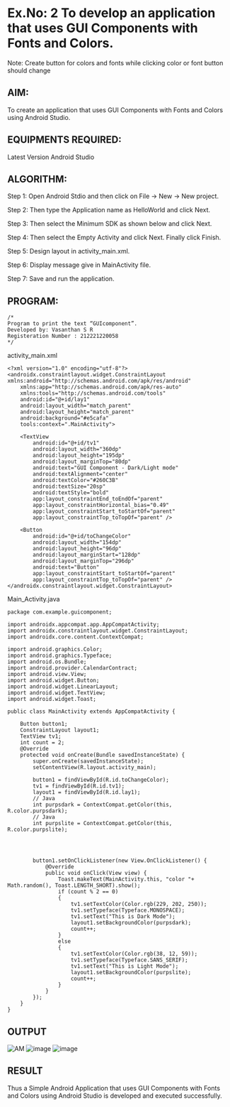 # Ex.No: 2 To develop an application that uses GUI Components with Fonts and Colors. 
Note: Create button for colors and fonts while clicking color or font button should change 


## AIM:

To create an application that uses GUI Components with Fonts and Colors using Android Studio.

## EQUIPMENTS REQUIRED:

Latest Version Android Studio

## ALGORITHM:
Step 1: Open Android Stdio and then click on File -> New -> New project.

Step 2: Then type the Application name as HelloWorld and click Next.

Step 3: Then select the Minimum SDK as shown below and click Next.

Step 4: Then select the Empty Activity and click Next. Finally click Finish.

Step 5: Design layout in activity_main.xml.

Step 6: Display message give in MainActivity file.

Step 7: Save and run the application.

## PROGRAM:
```
/*
Program to print the text “GUIcomponent”.
Developed by: Vasanthan S R
Registeration Number : 212221220058
*/
```
activity_main.xml
```
<?xml version="1.0" encoding="utf-8"?>
<androidx.constraintlayout.widget.ConstraintLayout xmlns:android="http://schemas.android.com/apk/res/android"
    xmlns:app="http://schemas.android.com/apk/res-auto"
    xmlns:tools="http://schemas.android.com/tools"
    android:id="@+id/lay1"
    android:layout_width="match_parent"
    android:layout_height="match_parent"
    android:background="#e5cafa"
    tools:context=".MainActivity">

    <TextView
        android:id="@+id/tv1"
        android:layout_width="360dp"
        android:layout_height="195dp"
        android:layout_marginTop="80dp"
        android:text="GUI Component - Dark/Light mode"
        android:textAlignment="center"
        android:textColor="#260C3B"
        android:textSize="20sp"
        android:textStyle="bold"
        app:layout_constraintEnd_toEndOf="parent"
        app:layout_constraintHorizontal_bias="0.49"
        app:layout_constraintStart_toStartOf="parent"
        app:layout_constraintTop_toTopOf="parent" />

    <Button
        android:id="@+id/toChangeColor"
        android:layout_width="154dp"
        android:layout_height="96dp"
        android:layout_marginStart="128dp"
        android:layout_marginTop="296dp"
        android:text="Button"
        app:layout_constraintStart_toStartOf="parent"
        app:layout_constraintTop_toTopOf="parent" />
</androidx.constraintlayout.widget.ConstraintLayout>
```
Main_Activity.java
```
package com.example.guicomponent;

import androidx.appcompat.app.AppCompatActivity;
import androidx.constraintlayout.widget.ConstraintLayout;
import androidx.core.content.ContextCompat;

import android.graphics.Color;
import android.graphics.Typeface;
import android.os.Bundle;
import android.provider.CalendarContract;
import android.view.View;
import android.widget.Button;
import android.widget.LinearLayout;
import android.widget.TextView;
import android.widget.Toast;

public class MainActivity extends AppCompatActivity {

    Button button1;
    ConstraintLayout layout1;
    TextView tv1;
    int count = 2;
    @Override
    protected void onCreate(Bundle savedInstanceState) {
        super.onCreate(savedInstanceState);
        setContentView(R.layout.activity_main);

        button1 = findViewById(R.id.toChangeColor);
        tv1 = findViewById(R.id.tv1);
        layout1 = findViewById(R.id.lay1);
        // Java
        int purpsdark = ContextCompat.getColor(this, R.color.purpsdark);
        // Java
        int purpslite = ContextCompat.getColor(this, R.color.purpslite);




        button1.setOnClickListener(new View.OnClickListener() {
            @Override
            public void onClick(View view) {
                Toast.makeText(MainActivity.this, "color "+ Math.random(), Toast.LENGTH_SHORT).show();
                if (count % 2 == 0)
                {
                    tv1.setTextColor(Color.rgb(229, 202, 250));
                    tv1.setTypeface(Typeface.MONOSPACE);
                    tv1.setText("This is Dark Mode");
                    layout1.setBackgroundColor(purpsdark);
                    count++;
                }
                else
                {
                    tv1.setTextColor(Color.rgb(38, 12, 59));
                    tv1.setTypeface(Typeface.SANS_SERIF);
                    tv1.setText("This is Light Mode");
                    layout1.setBackgroundColor(purpslite);
                    count++;
                }
            }
        });
    }
}
```

## OUTPUT
![AM](https://github.com/srvasanthan33/Mobile-Application-Development/assets/102546622/36eb074a-0bbe-4fa8-90d7-e4d13f802fa6)
![image](https://github.com/srvasanthan33/Mobile-Application-Development/assets/102546622/513c280e-e80c-44ae-8686-28e976948cac)
![image](https://github.com/srvasanthan33/Mobile-Application-Development/assets/102546622/3596f228-45d7-4ae9-b308-871bdfd668ca)




## RESULT
Thus a Simple Android Application that uses GUI Components with Fonts and Colors using Android Studio is developed and executed successfully.


